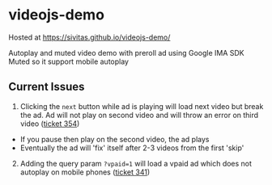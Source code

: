 # videojs-demo

Hosted at <https://sivitas.github.io/videojs-demo/>

Autoplay and muted video demo with preroll ad using Google IMA SDK
Muted so it support mobile autoplay

## Current Issues
1. Clicking the `next` button while ad is playing will load next video but break the ad. Ad will not play on second video and will throw an error on third video ([ticket 354](https://github.com/googleads/videojs-ima/issues/354))
  * If you pause then play on the second video, the ad plays
  * Eventually the ad will 'fix' itself after 2-3 videos from the first 'skip'
2. Adding the query param `?vpaid=1` will load a vpaid ad which does not autoplay on mobile phones ([ticket 341](https://github.com/googleads/videojs-ima/issues/341))